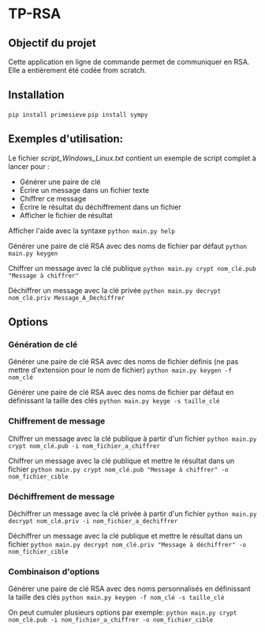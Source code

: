# TP-RSA
## Objectif du projet
Cette application en ligne de commande permet de communiquer en RSA. Elle a entièrement été codée from scratch.

## Installation
`pip install primesieve`
`pip install sympy`

## Exemples d'utilisation:
Le fichier *script_Windows_Linux.txt* contient un exemple de script complet à lancer pour :

 - Générer une paire de clé
 - Écrire un message dans un fichier texte
 - Chiffrer ce message
 - Écrire le résultat du déchiffrement dans un fichier
 - Afficher le fichier de résultat
 
 

Afficher l'aide avec la syntaxe
`python main.py help`

Générer une paire de clé RSA avec des noms de fichier par défaut
`python main.py keygen`

Chiffrer un message avec la clé publique
`python main.py crypt nom_clé.pub "Message à chiffrer"`

Déchiffrer un message avec la clé privée
`python main.py decrypt nom_clé.priv Message_A_Dechiffrer`

## Options

### Génération de clé
Générer une paire de clé RSA avec des noms de fichier définis (ne pas mettre d'extension pour le nom de fichier)
`python main.py keygen -f nom_clé`

Générer une paire de clé RSA avec des noms de fichier par défaut en définissant la taille des clés
`python main.py keyge -s taille_clé`

### Chiffrement de message

Chiffrer un message avec la clé publique à partir d'un fichier
`python main.py crypt nom_clé.pub -i nom_fichier_a_chiffrer`

Chiffrer un message avec la clé publique et mettre le résultat dans un fichier
`python main.py crypt nom_clé.pub "Message à chiffrer" -o nom_fichier_cible`

### Déchiffrement de message

Déchiffrer un message avec la clé privée à partir d'un fichier
`python main.py decrypt nom_clé.priv -i nom_fichier_a_dechiffrer`

Déchiffrer un message avec la clé publique et mettre le résultat dans un fichier
`python main.py decrypt nom_clé.priv "Message à déchiffrer" -o nom_fichier_cible`

### Combinaison d'options
Générer une paire de clé RSA avec des noms personnalisés en définissant la taille des clés
`python main.py keygen -f nom_clé -s taille_clé`

On peut cumuler plusieurs options par exemple:
`python main.py crypt nom_clé.pub -i nom_fichier_a_chiffrer -o nom_fichier_cible`